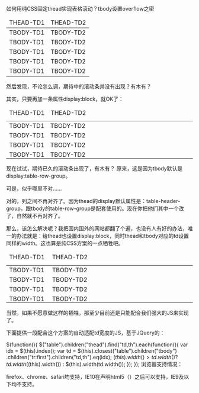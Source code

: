 如何用纯CSS固定thead实现表格滚动？tbody设置overflow之密

<table>
  <thead>
    <tr>
      <td>THEAD-TD1</td><td>THEAD-TD2</td>
    </tr>
  </thead>
  <tbody style="height:100px;overflow:auto;">
    <tr>
      <td>TBODY-TD1</td><td>TBODY-TD2</td>
    </tr>
    <tr>
      <td>TBODY-TD1</td><td>TBODY-TD2</td>
    </tr>
    <tr>
      <td>TBODY-TD1</td><td>TBODY-TD2</td>
    </tr>
    <tr>
      <td>TBODY-TD1</td><td>TBODY-TD2</td>
    </tr>
    <tr>
      <td>TBODY-TD1</td><td>TBODY-TD2</td>
    </tr>
  </tbody>
</table>
然后发现，不论怎么调，期待中的滚动条并没有出现？有木有？



其实，只要再加一条属性display:block，就OK了：

<table>
  <thead>
    <tr>
      <td>THEAD-TD1</td><td>THEAD-TD2</td>
    </tr>
  </thead>
  <tbody style="height:100px;overflow:auto;display:block;">
    <tr>
      <td>TBODY-TD1</td><td>TBODY-TD2</td>
    </tr>
    <tr>
      <td>TBODY-TD1</td><td>TBODY-TD2</td>
    </tr>
    <tr>
      <td>TBODY-TD1</td><td>TBODY-TD2</td>
    </tr>
    <tr>
      <td>TBODY-TD1</td><td>TBODY-TD2</td>
    </tr>
    <tr>
      <td>TBODY-TD1</td><td>TBODY-TD2</td>
    </tr>
  </tbody>
</table>
现在试试，期待已久的滚动条出现了，有木有？ 原来，这是因为tbody默认是display:table-row-group。



可是，似乎哪里不对……

对的，列之间不再对齐了。因为thead的display默认属性是：table-header-group，跟tbody的table-row-group是配套使用的。现在你把他们其中一个改了，自然就不再对齐了。

那么，该怎么解决呢？我把国内国外的网站都翻了个遍，也没有人有好的办法，唯一的办法就是：给thead也设置display:block，同时thead和tbody对应的td设置同样的width。这也算是纯CSS方案的一点牺牲吧。

<table>
  <thead style="display:block;">
    <tr>
      <td style="width:100px;">THEAD-TD1</td><td style="width:100px;">THEAD-TD2</td>
    </tr>
  </thead>
  <tbody style="height:100px;overflow:auto;display:block;">
    <tr>
      <td style="width:100px;">TBODY-TD1</td><td style="width:100px;">TBODY-TD2</td>
    </tr>
    <tr>
      <td>TBODY-TD1</td><td>TBODY-TD2</td>
    </tr>
    <tr>
      <td>TBODY-TD1</td><td>TBODY-TD2</td>
    </tr>
    <tr>
      <td>TBODY-TD1</td><td>TBODY-TD2</td>
    </tr>
    <tr>
      <td>TBODY-TD1</td><td>TBODY-TD2</td>
    </tr>
  </tbody>
</table>
当然，如果不愿意做这样的牺牲，那至少目前还是只能配合我们强大的JS来实现了。

下面提供一段配合这个方案的自动适配td宽度的JS，基于JQuery的：

$(function(){
    $("table").children("thead").find("td,th").each(function(){
	    var idx = $(this).index();
		var td = $(this).closest("table").children("tbody")
		                .children("tr:first").children("td,th").eq(idx);
		$(this).width() > td.width() ? td.width($(this).width()) : $(this).width(td.width());
	});
});
浏览器支持情况：

firefox、chrome、safari均支持，IE10在声明html5（<!DOCTYPE HTML>）之后可以支持，IE9及以下均不支持。
